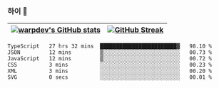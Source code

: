
### 하이 👋
[![warpdev's GitHub stats](https://github-readme-stats.vercel.app/api?username=warpdev&show_icons=true&theme=vue-dark)](#) |[![GitHub Streak](https://github-readme-streak-stats.herokuapp.com/?user=warpdev&theme=dark)](#)
--- | --- |
<!--START_SECTION:waka-->

```text
TypeScript   27 hrs 32 mins  ████████████████████████▓   98.10 %
JSON         12 mins         ▒░░░░░░░░░░░░░░░░░░░░░░░░   00.73 %
JavaScript   12 mins         ▒░░░░░░░░░░░░░░░░░░░░░░░░   00.72 %
CSS          3 mins          ░░░░░░░░░░░░░░░░░░░░░░░░░   00.23 %
XML          3 mins          ░░░░░░░░░░░░░░░░░░░░░░░░░   00.20 %
SVG          0 secs          ░░░░░░░░░░░░░░░░░░░░░░░░░   00.01 %
```

<!--END_SECTION:waka-->

<!--
**warpdev/warpdev** is a ✨ _special_ ✨ repository because its `README.md` (this file) appears on your GitHub profile.

Here are some ideas to get you started:

- 🔭 I’m currently working on ...
- 🌱 I’m currently learning ...
- 👯 I’m looking to collaborate on ...
- 🤔 I’m looking for help with ...
- 💬 Ask me about ...
- 📫 How to reach me: ...
- 😄 Pronouns: ...
- ⚡ Fun fact: ...
-->
